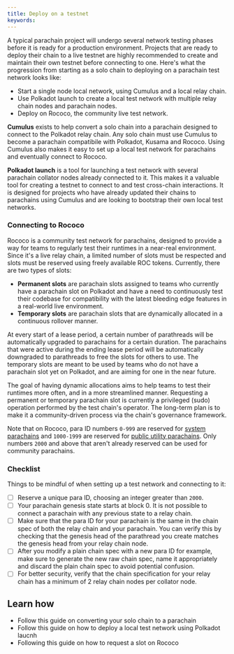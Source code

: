 ```yaml
---
title: Deploy on a testnet
keywords:
---
```


A typical parachain project will undergo several network testing phases before it is ready for a production environment.
Projects that are ready to deploy their chain to a live testnet are highly recommended to create and maintain their own testnet before connecting to one.
Here's what the progression from starting as a solo chain to deploying on a parachain test network looks like:

- Start a single node local network, using Cumulus and a local relay chain.
- Use Polkadot launch to create a local test network with multiple relay chain nodes and parachain nodes.
- Deploy on Rococo, the community live test network.

**Cumulus** exists to help convert a solo chain into a parachain designed to connect to the Polkadot relay chain.
Any solo chain must use Cumulus to become a parachain compatibile with Polkadot, Kusama and Rococo.
Using Cumulus also makes it easy to set up a local test network for parachains and eventually connect to Rococo.

**Polkadot launch** is a tool for launching a test network with several parachain collator nodes already connected to it. 
This makes it a valuable tool for creating a testnet to connect to and test cross-chain interactions.
It is designed for projects who have already updated their chains to parachains using Cumulus and are looking to bootstrap their own local test networks.

### Connecting to Rococo

Rococo is a community test network for parachains, designed to provide a way for teams to regularly test their runtimes in a near-real environment.
Since it's a live relay chain, a limited number of slots must be respected and slots must be reserved using freely available ROC tokens.
Currently, there are two types of slots:

- **Permanent slots** are parachain slots assigned to teams who currently have a parachain slot on Polkadot and have a need to continuously test their codebase for compatibility with the latest bleeding edge features in a real-world live environment.
- **Temporary slots** are parachain slots that are dynamically allocated in a continuous rollover manner.

At every start of a lease period, a certain number of parathreads will be automatically upgraded to parachains for a certain duration. 
The parachains that were active during the ending lease period will be automatically downgraded to parathreads to free the slots for others to use.
The temporary slots are meant to be used by teams who do not have a parachain slot yet on Polkadot, and are aiming for one in the near future.

The goal of having dynamic allocations aims to help teams to test their runtimes more often, and in a more streamlined manner.
Requesting a permanent or temporary parachain slot is currently a privileged (sudo) operation performed by the test chain's operator.
The long-term plan is to make it a community-driven process via the chain's governance framework.

Note that on Rococo, para ID numbers `0-999` are reserved for [system parachains](https://wiki.polkadot.network/docs/learn-common-goods#system-level-chains) and `1000-1999` are reserved for [public utility parachains](https://wiki.polkadot.network/docs/learn-common-goods#public-utility-chains).
Only numbers `2000` and above that aren't already reserved can be used for community parachains.

### Checklist

Things to be mindful of when setting up a test network and connecting to it:

- [ ] Reserve a unique para ID, choosing an integer greater than `2000`. 
- [ ] Your parachain genesis state starts at block 0. It is not possible to connect a parachain with any previous state to a relay chain.
- [ ] Make sure that the para ID for your parachain is the same in the chain spec of both the relay chain and your parachain. You can verify this by checking that the genesis head of the parathread you create matches the genesis head from your relay chain node.
- [ ] After you modify a plain chain spec with a new para ID for example, make sure to generate the new raw chain spec, name it appropriately and discard the plain chain spec to avoid potential confusion.
- [ ] For better security, verify that the chain specification for your relay chain has a minimum of 2 relay chain nodes per collator node. 
## Learn how 

- Follow this guide on converting your solo chain to a parachain
- Follow this guide on how to deploy a local test network using Polkadot laucnh
- Following this guide on how to request a slot on Rococo